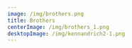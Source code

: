 ```yaml
---
image: /img/brothers.png
title: Brothers
centerImage: /img/brothers_1.png
desktopImage: /img/kennandrich2-1.png
---
```

